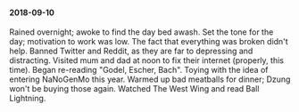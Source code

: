 #### 2018-09-10

Rained overnight; awoke to find the day bed awash. Set the tone for the day; motivation to work was low. The fact that everything was broken didn't help. Banned Twitter and Reddit, as they are far to depressing and distracting. Visited mum and dad at noon to fix their internet (properly, this time). Began re-reading "Godel, Escher, Bach". Toying with the idea of entering NaNoGenMo this year. Warmed up bad meatballs for dinner; Dzung won't be buying those again. Watched The West Wing and read Ball Lightning.